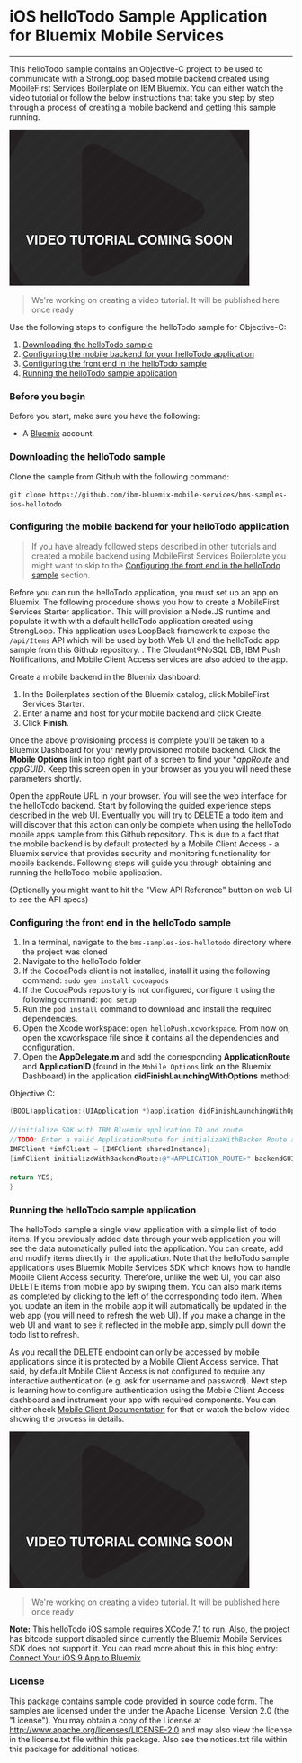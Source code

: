 # iOS helloTodo Sample Application for Bluemix Mobile Services
---
This helloTodo sample contains an Objective-C project to be used to communicate with a StrongLoop based mobile backend created using MobileFirst Services Boilerplate on IBM Bluemix. You can either watch the video tutorial or follow the below instructions that take you step by step through a process of creating a mobile backend and getting this sample running.

![image](video-coming-soon.png)
> We're working on creating a video tutorial. It will be published here once ready

Use the following steps to configure the helloTodo sample for Objective-C:

1. [Downloading the helloTodo sample](#downloading-the-hellotodo-sample)
2. [Configuring the mobile backend for your helloTodo application](#configuring-the-mobile-backend-for-your-hellotodo-application)
3. [Configuring the front end in the helloTodo sample](#configuring-the-front-end-in-the-hellotodo-sample)
4. [Running the helloTodo sample application](#running-the-hellotodo-sample-application)

### Before you begin
Before you start, make sure you have the following:

- A [Bluemix](http://bluemix.net) account.

### Downloading the helloTodo sample
Clone the sample from Github with the following command:

```git clone https://github.com/ibm-bluemix-mobile-services/bms-samples-ios-hellotodo```

### Configuring the mobile backend for your helloTodo application
> If you have already followed steps described in other tutorials and created a mobile backend using MobileFirst Services Boilerplate you might want to skip to the [Configuring the front end in the helloTodo sample](#configuring-the-front-end-in-the-hellotodo-sample) section.

Before you can run the helloTodo application, you must set up an app on Bluemix.  The following procedure shows you how to create a MobileFirst Services Starter application. This will provision a Node.JS runtime and populate it with with a default helloTodo application created using StrongLoop. This application uses LoopBack framework to expose the `/api/Items` API which will be used by both Web UI and the helloTodo app sample from this Github repository. . The Cloudant®NoSQL DB, IBM Push Notifications, and Mobile Client Access services are also added to the app.

Create a mobile backend in the  Bluemix dashboard:

1.	In the Boilerplates section of the Bluemix catalog, click MobileFirst Services Starter.
2.	Enter a name and host for your mobile backend and click Create.
3.	Click **Finish**.

Once the above provisioning process is complete you'll be taken to a Bluemix Dashboard for your newly provisioned mobile backend. Click the **Mobile Options** link in top right part of a screen to find your **appRoute* and *appGUID*. Keep this screen open in your browser as you you will need these parameters shortly. 

Open the appRoute URL in your browser. You will see the web interface for the helloTodo backend. Start by following the guided experience steps described in the web UI. Eventually you will try to DELETE a todo item and will discover that this action can only be complete when using the helloTodo mobile apps sample from this Github repository. This is due to a fact that the mobile backend is by default protected by a Mobile Client Access - a Bluemix service that provides security and monitoring functionality for mobile backends. Following steps will guide you through obtaining and running the helloTodo mobile application. 

(Optionally you might want to hit the "View API Reference" button on web UI to see the API specs)

### Configuring the front end in the helloTodo sample
1. In a terminal, navigate to the `bms-samples-ios-hellotodo` directory where the project was cloned
2. Navigate to the helloTodo folder
3. If the CocoaPods client is not installed, install it using the following command: `sudo gem install cocoapods`
4. If the CocoaPods repository is not configured, configure it using the following command: `pod setup`
5. Run the `pod install` command to download and install the required dependencies.
6. Open the Xcode workspace: `open helloPush.xcworkspace`. From now on, open the xcworkspace file since it contains all the dependencies and configuration.
7. Open the **AppDelegate.m** and add the corresponding **ApplicationRoute** and
**ApplicationID** (found in the `Mobile Options` link on the Bluemix Dashboard) in the application **didFinishLaunchingWithOptions** method:


Objective C:
```objective-c
(BOOL)application:(UIApplication *)application didFinishLaunchingWithOptions:(NSDictionary *)launchOptions {

//initialize SDK with IBM Bluemix application ID and route
//TODO: Enter a valid ApplicationRoute for initializaWithBacken Route and a valid ApplicationId for backenGUID
IMFClient *imfClient = [IMFClient sharedInstance];
[imfClient initializeWithBackendRoute:@"<APPLICATION_ROUTE>" backendGUID:@"<APPLICATION_ID>"];			

return YES;
}
```


### Running the helloTodo sample application

The helloTodo sample a single view application with a simple list of todo items. If you previously added data through your web application you will see the data automatically pulled into the application. You can create, add and modify items directly in the application. Note that the helloTodo sample applications uses Bluemix Mobile Services SDK which knows how to handle Mobile Client Access security. Therefore, unlike the web UI, you can also DELETE items from mobile app by swiping them. You can also mark items as completed by clicking to the left of the corresponding todo item. When you update an item in the mobile app it will automatically be updated in the web app (you will need to refresh the web UI). If you make a change in the web UI and want to see it reflected in the mobile app, simply pull down the todo list to refresh.

As you recall the DELETE endpoint can only be accessed by mobile applications since it is protected by a Mobile Client Access service. That said, by default Mobile Client Access is not configured to require any interactive authentication (e.g. ask for username and password). Next step is learning how to configure authentication using the Mobile Client Access dashboard and instrument your app with required components. You can either check [Mobile Client Documentation](https://www.ng.bluemix.net/docs/services/mobileaccess/index.html) for that or watch the below video showing the process in details. 

![image](video-coming-soon.png)
> We're working on creating a video tutorial. It will be published here once ready


**Note:** This helloTodo iOS sample requires XCode 7.1 to run. Also, the project has bitcode support disabled since currently the Bluemix Mobile Services SDK does not support it. You can read more about this in this blog entry: [Connect Your iOS 9 App to Bluemix](https://developer.ibm.com/bluemix/2015/09/16/connect-your-ios-9-app-to-bluemix/)

### License
This package contains sample code provided in source code form. The samples are licensed under the under the Apache License, Version 2.0 (the "License"). You may obtain a copy of the License at http://www.apache.org/licenses/LICENSE-2.0 and may also view the license in the license.txt file within this package. Also see the notices.txt file within this package for additional notices.
